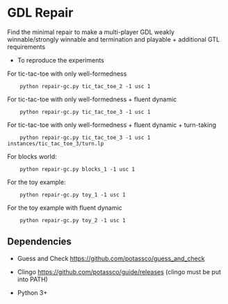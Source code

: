 # GDL Repair

Find the minimal repair to make a multi-player GDL weakly winnable/strongly winnable and termination and playable + additional GTL requirements


* To reproduce the experiments

For tic-tac-toe with only well-formedness

```
    python repair-gc.py tic_tac_toe_2 -1 usc 1
```


For tic-tac-toe with only well-formedness + fluent dynamic

```
    python repair-gc.py tic_tac_toe_3 -1 usc 1
```


For tic-tac-toe with only well-formedness + fluent dynamic + turn-taking

```
    python repair-gc.py tic_tac_toe_3 -1 usc 1 instances/tic_tac_toe_3/turn.lp 
```


For blocks world:

```
    python repair-gc.py blocks_1 -1 usc 1 
```

For the toy example:

```
    python repair-gc.py toy_1 -1 usc 1 
```

For the toy example with fluent dynamic

```
    python repair-gc.py toy_2 -1 usc 1 
```

## Dependencies

* Guess and Check https://github.com/potassco/guess_and_check

* Clingo https://github.com/potassco/guide/releases (clingo must be put into PATH)

* Python 3+

